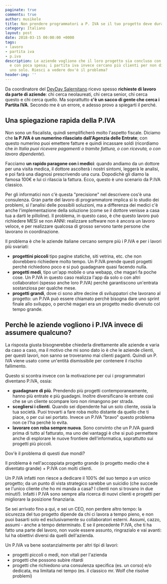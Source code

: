 ```yaml
---
paginate: true
comments: true
author: musikele
title: Non prendere programmatori a P. IVA se il tuo progetto deve durare molto
category: Italiano
layout: post
date: 2018-03-15 00:00:00 +0000
tags:
- lavoro
- partita iva
- p.iva
description: Le aziende vogliono che il loro progetto sia concluso con alta qualità
  e con poca spesa; i partita iva invece cercano più clienti per non dipendere da
  uno solo. Riesci a vedere dov'è il problema?
header-img: ''
---
```

Da coordinatore del [DevDay Salernitano](https://www.meetup.com/devday-salerno) ricevo spesso **richieste di lavoro da parte di aziende**: chi cerca neolaureati, chi cerca senior, chi cerca questo e chi cerca quello. Ma soprattutto **c'è un sacco di gente che cerca i Partita IVA**. Secondo me è un errore, e adesso provo a spiegarti il perché.

## Una spiegazione rapida della P.IVA 

Non sono un fiscalista, quindi semplificherò molto l'aspetto fiscale. Diciamo che **la P.IVA è un numerino rilasciato dall'Agenzia delle Entrate**; con questo numerino puoi emettere fatture e quindi incassare soldi (ricordiamo che _in Italia puoi ricevere pagamenti o tramite fattura, o con ricevuta, o con lavoro dipendente_). 

Facciamo **un rapido paragone con i medici**: quando andiamo da un dottore per una visita medica, il dottore ascolterà i nostri sintomi, leggerà le analisi, e poi farà una diagnosi prescrivendo una cura. Dopodichè gli diamo la famosa 100€ e lui ci rilascia la fattura. Ecco, questo è uno scenario da P.IVA classico. 

Per gli informatici non c'è questa "precisione" nel descrivere cos'è una consulenza. Gran parte del lavoro di programmatore implica sì lo studio dei problemi, sì l'analisi delle possibili soluzioni, ma a differenza dei medici c'è anche l'implementazione della soluzione (come se il dottore venisse a casa tua a darti le pilloline). Il problema, in questo caso, è che questo lavoro può richiedere MESI se non ANNI: realizzare software non è ancora un lavoro veloce, e per realizzare qualcosa di grosso servono tante persone che lavorano in coordinazione.  

Il problema è che le aziende italiane cercano sempre più i P.IVA e per i lavori più svariati: 

* **progettini piccoli** tipo pagine statiche, siti vetrina, etc. che non dovrebbero richiedere molto tempo. Un P.IVA prende questi progetti perchè richiedono poco e si può guadagnare quasi facendo nulla. 
* **progetti medi**, tipo un'app mobile o una webapp, che magari fa poche cose. Un P.IVA in questo caso realizza l'app da solo o con altri collaboratori (spesso anche loro P.IVA) perchè garantiscono un'entrata sostanziosa per qualche mese. 
* **progetti grandi**, dove ci sono altre decine di sviluppatori che lavorano al progetto: un P.IVA può essere chiamato perchè bisogna dare uno sprint finale allo sviluppo, o perchè magari era un progetto medio divenuto col tempo grande. 

## Perchè le aziende vogliono i P.IVA invece di assumere qualcuno? 

La risposta giusta bisognerebbe chiederla direttamente alle aziende e varia da caso a caso, ma il motivo che mi sono dato io è che le aziende clienti, per questi lavori, non sanno se troveranno mai clienti paganti. Quindi un P. IVA viene usato come un'entità dismissibile per contenere il rischio fallimento. 

Questo si scontra invece con la motivazione per cui i programmatori diventano P.IVA, ossia: 

* **guadagnare di più**. Prendendo più progetti contemporaneamente, hanno più entrate e più guadagni. Inoltre diversificano le entrate così che se un cliente scompare loro non rimangono per strada. 
* **scegliersi i clienti**. Quando sei dipendente hai un solo cliente, ossia la tua società. Puoi trovarti a fare roba molto distante da quello che ti piace, o per cui sei portato. Invece un P.IVA "bravo" questo problema non ce l'ha perchè lo evita. 
* **lavorare con roba sempre nuova**. Sono convinto che un P.IVA guardi prima di tutto al fatturato, ma uno dei vantaggi è che si può permettere anche di esplorare le nuove frontiere dell'informatica, soprattutto sui progetti più piccoli. 

Dov'è il problema di questi due mondi? 

Il problema è nell'accoppiata progetto grande (o progetto medio che è diventato grande) + P.IVA con molti clienti. 

Un P.IVA infatti non riesce a dedicare il 100% del suo tempo a un unico progetto; da un punto di vista strategico sarebbe un suicidio (che succede se l'unico cliente che ho mi manda a casa? I clienti non si trovano in due minuti!). Infatti i P.IVA sono sempre alla ricerca di nuovi clienti e progetti per migliorare la posizione finanziaria. 

Se sei arrivato fino a qui, e sei un CEO, non perdere altro tempo: la sicurezza del tuo progetto dipende da chi ci lavora a tempo pieno, e non puoi basarti solo ed esclusivamente su collaboratori esterni. Assumi, cazzo, assumi - anche a tempo determinato. E se il precedente P.IVA, che ti ha fatto una parte del lavoro, non vuole essere assunto, ringrazialo e vai avanti: lui ha obiettivi diversi da quelli dell'azienda.

Un P.IVA va bene sostanzialmente per altri tipi di lavori: 

* progetti piccoli o medi, non vitali per l'azienda
* progetti che possono subire ritardi
* progetti che richiedono una consulenza specifica (es. un corso) e/o dedicata, ma limitata nel tempo (es. il classico mr. Wolf che risolve problemi)